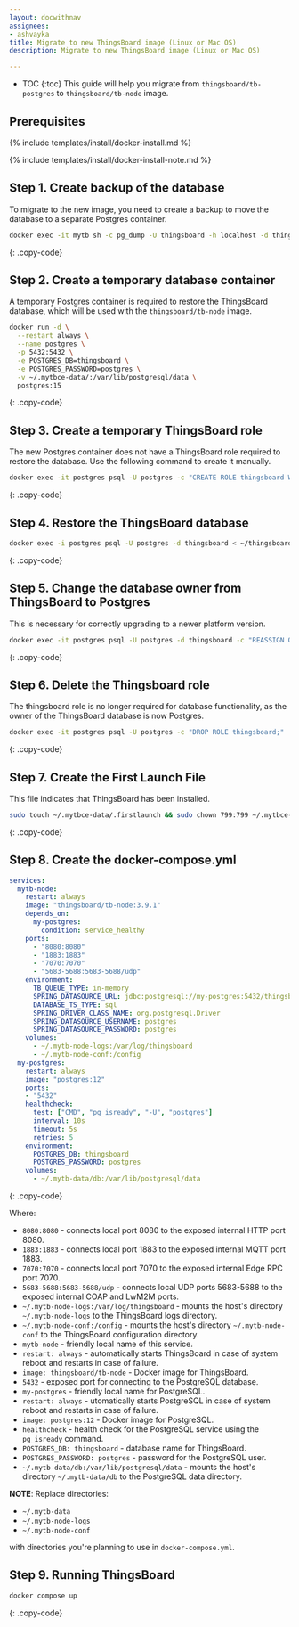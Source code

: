 ```yaml
---
layout: docwithnav
assignees:
- ashvayka
title: Migrate to new ThingsBoard image (Linux or Mac OS)
description: Migrate to new ThingsBoard image (Linux or Mac OS)

---
```

* TOC
{:toc}
This guide will help you migrate from `thingsboard/tb-postgres` to `thingsboard/tb-node` image.

## Prerequisites

{% include templates/install/docker-install.md %}

{% include templates/install/docker-install-note.md %}

## Step 1. Create backup of the database

To migrate to the new image, you need to create a backup to move the database to a separate Postgres container.

``` bash
docker exec -it mytb sh -c pg_dump -U thingsboard -h localhost -d thingsboard > ~/thingsboard_database_backup.sql
```
{: .copy-code}

## Step 2. Create a temporary database container

A temporary Postgres container is required to restore the ThingsBoard database, which will be used with the `thingsboard/tb-node` image.

```bash
docker run -d \
  --restart always \
  --name postgres \
  -p 5432:5432 \
  -e POSTGRES_DB=thingsboard \
  -e POSTGRES_PASSWORD=postgres \
  -v ~/.mytbce-data/:/var/lib/postgresql/data \
  postgres:15
```
{: .copy-code}

## Step 3. Create a temporary ThingsBoard role

The new Postgres container does not have a ThingsBoard role required to restore the database. Use the following command to create it manually.

```bash
docker exec -it postgres psql -U postgres -c "CREATE ROLE thingsboard WITH LOGIN SUPERUSER;"
```
{: .copy-code}

## Step 4. Restore the ThingsBoard database

```bash
docker exec -i postgres psql -U postgres -d thingsboard < ~/thingsboard_database_backup.sql
```
{: .copy-code}

## Step 5. Change the database owner from ThingsBoard to Postgres

This is necessary for correctly upgrading to a newer platform version.

```bash
docker exec -it postgres psql -U postgres -d thingsboard -c "REASSIGN OWNED BY thingsboard TO postgres;"
```
{: .copy-code}

## Step 6. Delete the Thingsboard role

The thingsboard role is no longer required for database functionality, as the owner of the ThingsBoard database is now Postgres.

```bash
docker exec -it postgres psql -U postgres -c "DROP ROLE thingsboard;"
```
{: .copy-code}

## Step 7. Create the First Launch File

This file indicates that ThingsBoard has been installed.

```bash
sudo touch ~/.mytbce-data/.firstlaunch && sudo chown 799:799 ~/.mytbce-data/.firstlaunch 
```
{: .copy-code}

## Step 8. Create the docker-compose.yml

```yml
services:
  mytb-node:
    restart: always
    image: "thingsboard/tb-node:3.9.1" 
    depends_on:
      my-postgres:
        condition: service_healthy
    ports:
      - "8080:8080"
      - "1883:1883"
      - "7070:7070"
      - "5683-5688:5683-5688/udp"
    environment:
      TB_QUEUE_TYPE: in-memory
      SPRING_DATASOURCE_URL: jdbc:postgresql://my-postgres:5432/thingsboard
      DATABASE_TS_TYPE: sql
      SPRING_DRIVER_CLASS_NAME: org.postgresql.Driver
      SPRING_DATASOURCE_USERNAME: postgres
      SPRING_DATASOURCE_PASSWORD: postgres
    volumes:
      - ~/.mytb-node-logs:/var/log/thingsboard
      - ~/.mytb-node-conf:/config
  my-postgres:
    restart: always
    image: "postgres:12"
    ports:
    - "5432"
    healthcheck:
      test: ["CMD", "pg_isready", "-U", "postgres"]
      interval: 10s
      timeout: 5s
      retries: 5
    environment:
      POSTGRES_DB: thingsboard
      POSTGRES_PASSWORD: postgres
    volumes:
      - ~/.mytb-data/db:/var/lib/postgresql/data
```
{: .copy-code}

Where:

- `8080:8080` - connects local port 8080 to the exposed internal HTTP port 8080.
- `1883:1883` - connects local port 1883 to the exposed internal MQTT port 1883.
- `7070:7070` - connects local port 7070 to the exposed internal Edge RPC port 7070.
- `5683-5688:5683-5688/udp` - connects local UDP ports 5683-5688 to the exposed internal COAP and LwM2M ports.
- `~/.mytb-node-logs:/var/log/thingsboard` - mounts the host's directory `~/.mytb-node-logs` to the ThingsBoard logs directory.
- `~/.mytb-node-conf:/config` - mounts the host's directory `~/.mytb-node-conf` to the ThingsBoard configuration directory.
- `mytb-node` - friendly local name of this service.
- `restart: always` - automatically starts ThingsBoard in case of system reboot and restarts in case of failure.
- `image: thingsboard/tb-node` - Docker image for ThingsBoard.
- `5432` - exposed port for connecting to the PostgreSQL database.
- `my-postgres` - friendly local name for PostgreSQL.
- `restart: always` - utomatically starts PostgreSQL in case of system reboot and restarts in case of failure.
- `image: postgres:12` - Docker image for PostgreSQL.
- `healthcheck` - health check for the PostgreSQL service using the `pg_isready` command.
- `POSTGRES_DB: thingsboard` - database name for ThingsBoard.
- `POSTGRES_PASSWORD: postgres` - password for the PostgreSQL user.
- `~/.mytb-data/db:/var/lib/postgresql/data` - mounts the host's directory `~/.mytb-data/db` to the PostgreSQL data directory.

**NOTE**: Replace directories:
- `~/.mytb-data`
- `~/.mytb-node-logs`
- `~/.mytb-node-conf` 

with directories you're planning to use in `docker-compose.yml`.

## Step 9. Running ThingsBoard

```bash
docker compose up
```
{: .copy-code}